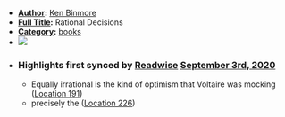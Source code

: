 - **[Author](<Author.md>):** [Ken Binmore](<Ken Binmore.md>)
- **[Full Title](<Full Title.md>):** Rational Decisions
- **[Category](<Category.md>):** [books](<books.md>)
- ![](https://images-na.ssl-images-amazon.com/images/I/51kmj2W2dOL._SL400_.jpg)
- ### Highlights first synced by [Readwise](<Readwise.md>) [September 3rd, 2020](<September 3rd, 2020.md>)
    - Equally irrational is the kind of optimism that Voltaire was mocking ([Location 191](https://readwise.io/to_kindle?action=open&asin=B004VN7JKQ&location=191))
    - precisely the ([Location 226](https://readwise.io/to_kindle?action=open&asin=B004VN7JKQ&location=226))
